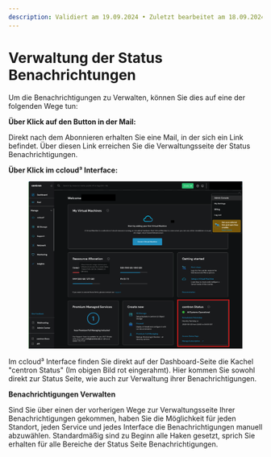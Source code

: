 ```yaml
---
description: Validiert am 19.09.2024 • Zuletzt bearbeitet am 18.09.2024
---
```


# Verwaltung der Status Benachrichtungen

Um die Benachrichtigungen zu Verwalten, können Sie dies auf eine der folgenden Wege tun:&#x20;

**Über Klick auf den Button in der Mail:**

Direkt nach dem Abonnieren erhalten Sie eine Mail, in der sich ein Link befindet. Über diesen Link erreichen Sie die Verwaltungsseite der Status Benachrichtigungen.

**Über Klick im ccloud³ Interface:**

<figure><img src="../.gitbook/assets/status Screenshot.png" alt=""><figcaption></figcaption></figure>

Im ccloud³ Interface finden Sie direkt auf der Dashboard-Seite die Kachel "centron Status" (Im obigen Bild rot eingerahmt). Hier kommen Sie sowohl direkt zur Status Seite, wie auch zur Verwaltung ihrer Benachrichtigungen.

**Benachrichtigungen Verwalten**

Sind Sie über einen der vorherigen Wege zur Verwaltungsseite Ihrer Benachrichtigungen gekommen, haben Sie die Möglichkeit für jeden Standort, jeden Service und jedes Interface die Benachrichtigungen manuell abzuwählen. Standardmäßig sind zu Beginn alle Haken gesetzt, sprich Sie erhalten für alle Bereiche der Status Seite Benachrichtigungen.&#x20;

